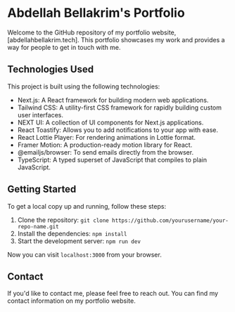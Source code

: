 # Abdellah Bellakrim's Portfolio

Welcome to the GitHub repository of my portfolio website, [abdellahbellakrim.tech]. This portfolio showcases my work and provides a way for people to get in touch with me.

## Technologies Used

This project is built using the following technologies:

- Next.js: A React framework for building modern web applications.
- Tailwind CSS: A utility-first CSS framework for rapidly building custom user interfaces.
- NEXT UI: A collection of UI components for Next.js applications.
- React Toastify: Allows you to add notifications to your app with ease.
- React Lottie Player: For rendering animations in Lottie format.
- Framer Motion: A production-ready motion library for React.
- @emailjs/browser: To send emails directly from the browser.
- TypeScript: A typed superset of JavaScript that compiles to plain JavaScript.

## Getting Started

To get a local copy up and running, follow these steps:

1. Clone the repository: `git clone https://github.com/yourusername/your-repo-name.git`
2. Install the dependencies: `npm install`
3. Start the development server: `npm run dev`

Now you can visit `localhost:3000` from your browser.

## Contact

If you'd like to contact me, please feel free to reach out. You can find my contact information on my portfolio website.
